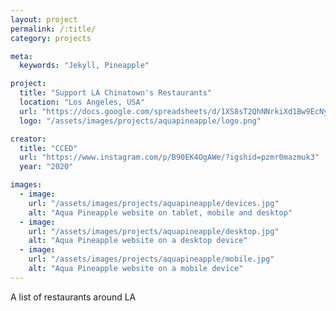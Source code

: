 ```yaml
---
layout: project
permalink: /:title/
category: projects

meta:
  keywords: "Jekyll, Pineapple"

project:
  title: "Support LA Chinatown's Restaurants"
  location: "Los Angeles, USA"
  url: "https://docs.google.com/spreadsheets/d/1XS8sT2QhNNrkiXd1Bw9EcNyr_FE0Rp9NX_Q9yrd2VeE/edit#gid=320934639"
  logo: "/assets/images/projects/aquapineapple/logo.png"

creator:
  title: "CCED"
  url: "https://www.instagram.com/p/B90EK4OgAWe/?igshid=pzmr0mazmuk3"
  year: "2020"

images:
  - image:
    url: "/assets/images/projects/aquapineapple/devices.jpg"
    alt: "Aqua Pineapple website on tablet, mobile and desktop"
  - image:
    url: "/assets/images/projects/aquapineapple/desktop.jpg"
    alt: "Aqua Pineapple website on a desktop device"
  - image:
    url: "/assets/images/projects/aquapineapple/mobile.jpg"
    alt: "Aqua Pineapple website on a mobile device"
---
```

<p>A list of restaurants around LA</p>